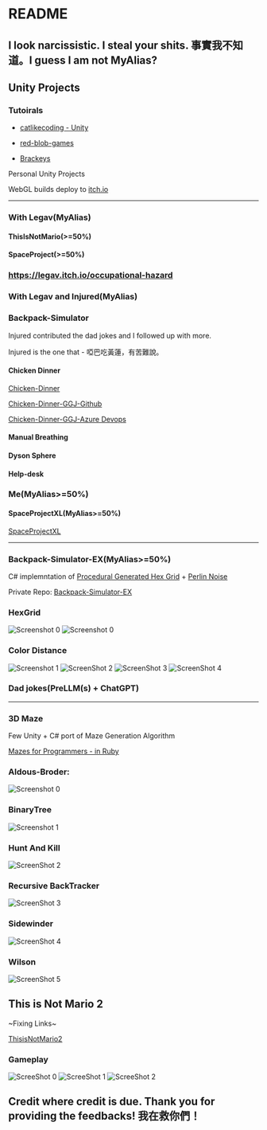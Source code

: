 # README

## I look narcissistic. I steal your shits. 事實我不知道。I guess I am not MyAlias?

## Unity Projects

### Tutoirals

- [catlikecoding - Unity](https://catlikecoding.com/unity/tutorials/)

- [red-blob-games](https://www.redblobgames.com/)

- [Brackeys](https://www.youtube.com/@Brackeys)

Personal Unity Projects

WebGL builds deploy to [itch.io](https://ewdlop.itch.io/)

---

### With Legav(MyAlias)

#### ThisIsNotMario(>=50%)

#### SpaceProject(>=50%)

### https://legav.itch.io/occupational-hazard

### With Legav and Injured(MyAlias)

### Backpack-Simulator

Injured contributed the dad jokes and I followed up with more.

Injured is the one that - 啞巴吃黃蓮，有苦難說。

#### Chicken Dinner

[Chicken-Dinner](https://github.com/danhuynh0803/Chicken-Dinner)

[Chicken-Dinner-GGJ-Github](https://github.com/ewdlop/Chicken-Dinner-GGJ)

[Chicken-Dinner-GGJ-Azure Devops](https://dev.azure.com/ray810815/_git/GGJ)

#### Manual Breathing

#### Dyson Sphere

#### Help-desk

### Me(MyAlias>=50%)

#### SpaceProjectXL(MyAlias>=50%)

[SpaceProjectXL](https://github.com/ewdlop/SpaceProjectXL/tree/master?tab=readme-ov-file)

---

### Backpack-Simulator-EX(MyAlias>=50%)

C# implemntation of [Procedural Generated Hex Grid](https://www.redblobgames.com/grids/hexagons/) + [Perlin Noise](https://catlikecoding.com/unity/tutorials/pseudorandom-noise/perlin-noise/#:~:text=The%20idea%20of%20Perlin%20noise,the%20positive%20or%20negative%20version) 

Private Repo: [Backpack-Simulator-EX]([https://dev.azure.com/ray810815/Backpack-Simulator-EX](https://dev.azure.com/ray810815/LD42-Backpack-Simulator))

### HexGrid
![Screenshot 0](Zoom.PNG)
![Screenshot 0](Grid.PNG)

### Color Distance

![Screenshot 1](HeartTexture.jpg)
![ScreenShot 2](ColorDistance2.PNG)
![ScreenShot 3](TileTexture.png)
![ScreenShot 4](ColorDistance.PNG)

### Dad jokes(PreLLM(s) + ChatGPT)

---

### 3D Maze

Few Unity + C# port of Maze Generation Algorithm

[Mazes for Programmers - in Ruby](https://pragprog.com/titles/jbmaze/mazes-for-programmers/)

### Aldous-Broder:

![Screenshot 0](AldousBroder.PNG)

### BinaryTree

![Screenshot 1](BinaryTree.PNG)

### Hunt And Kill

![ScreenShot 2](HuntAndKill.PNG)

### Recursive BackTracker

![ScreenShot 3](RecursiveBackTracker.PNG)

### Sidewinder

![ScreenShot 4](Sidewinder.PNG)

### Wilson

![ScreenShot 5](Wilson.PNG)

## This is Not Mario 2

~Fixing Links~

[ThisisNotMario2](https://github.com/ewdlop/ThisisNotMario2)

### Gameplay
![ScreeShot 0](Stage1.PNG)
![ScreeShot 1](Stage1-1.PNG)
![ScreeShot 2](Stage1-2.PNG)


## Credit where credit is due. Thank you for providing the feedbacks! 我在救你們！
